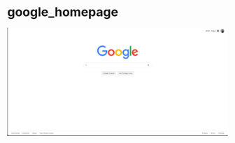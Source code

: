 # google_homepage
![](https://github.com/seydaalbayrak/google_homepage/blob/main/assets/homepage.PNG)
